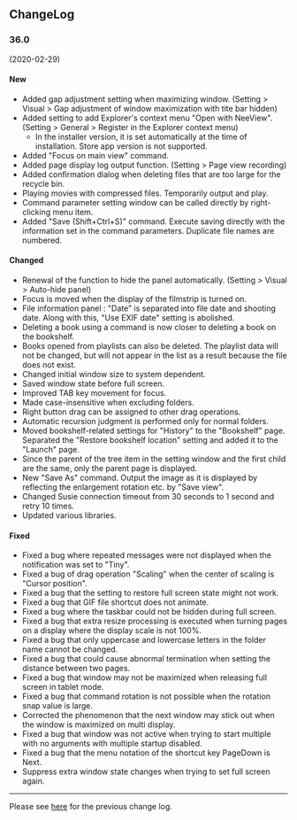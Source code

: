 ## ChangeLog

### 36.0
(2020-02-29)

#### New

- Added gap adjustment setting when maximizing window. (Setting > Visual > Gap adjustment of window maximization with tite bar hidden)
- Added setting to add Explorer's context menu "Open with NeeView".  (Setting > General > Register in the Explorer context menu)
  - In the installer version, it is set automatically at the time of installation. Store app version is not supported.
- Added "Focus on main view" command.
- Added page display log output function. (Setting > Page view recording)
- Added confirmation dialog when deleting files that are too large for the recycle bin.
- Playing movies with compressed files. Temporarily output and play.
- Command parameter setting window can be called directly by right-clicking menu item.
- Added "Save (Shift+Ctrl+S)" command. Execute saving directly with the information set in the command parameters. Duplicate file names are numbered.

#### Changed

- Renewal of the function to hide the panel automatically. (Setting > Visual > Auto-hide panel)
- Focus is moved when the display of the filmstrip is turned on.
- File information panel : "Date" is separated into file date and shooting date. Along with this, "Use EXIF ​​date" setting is abolished.
- Deleting a book using a command is now closer to deleting a book on the bookshelf.
- Books opened from playlists can also be deleted. The playlist data will not be changed, but will not appear in the list as a result because the file does not exist.
- Changed initial window size to system dependent.
- Saved window state before full screen.
- Improved TAB key movement for focus.
- Made case-insensitive when excluding folders.
- Right button drag can be assigned to other drag operations.
- Automatic recursion judgment is performed only for normal folders.
- Moved bookshelf-related settings for "History" to the "Bookshelf" page. Separated the "Restore bookshelf location" setting and added it to the "Launch" page.
- Since the parent of the tree item in the setting window and the first child are the same, only the parent page is displayed.
- New "Save As" command. Output the image as it is displayed by reflecting the enlargement rotation etc. by "Save view". 
- Changed Susie connection timeout from 30 seconds to 1 second and retry 10 times.
- Updated various libraries.

#### Fixed

- Fixed a bug where repeated messages were not displayed when the notification was set to "Tiny".
- Fixed a bug of drag operation "Scaling" when the center of scaling is "Cursor position".
- Fixed a bug that the setting to restore full screen state might not work.
- Fixed a bug that GIF file shortcut does not animate.
- Fixed a bug where the taskbar could not be hidden during full screen.
- Fixed a bug that extra resize processing is executed when turning pages on a display where the display scale is not 100%.
- Fixed a bug that only uppercase and lowercase letters in the folder name cannot be changed.
- Fixed a bug that could cause abnormal termination when setting the distance between two pages.
- Fixed a bug that window may not be maximized when releasing full screen in tablet mode.
- Fixed a bug that command rotation is not possible when the rotation snap value is large.
- Corrected the phenomenon that the next window may stick out when the window is maximized on multi display.
- Fixed a bug that window was not active when trying to start multiple with no arguments with multiple startup disabled.
- Fixed a bug that the menu notation of the shortcut key PageDown is Next.
- Suppress extra window state changes when trying to set full screen again.

----

Please see [here](https://bitbucket.org/neelabo/neeview/wiki/ChangeLog) for the previous change log.
